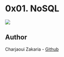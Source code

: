 # 0x01. NoSQL

<img src="https://miro.medium.com/v2/resize:fit:760/1*aft5e_gFeDW4DQ8tayEsrA.png">

## Author

Charjaoui Zakaria - [Github](https://github.com/Zakry27)
